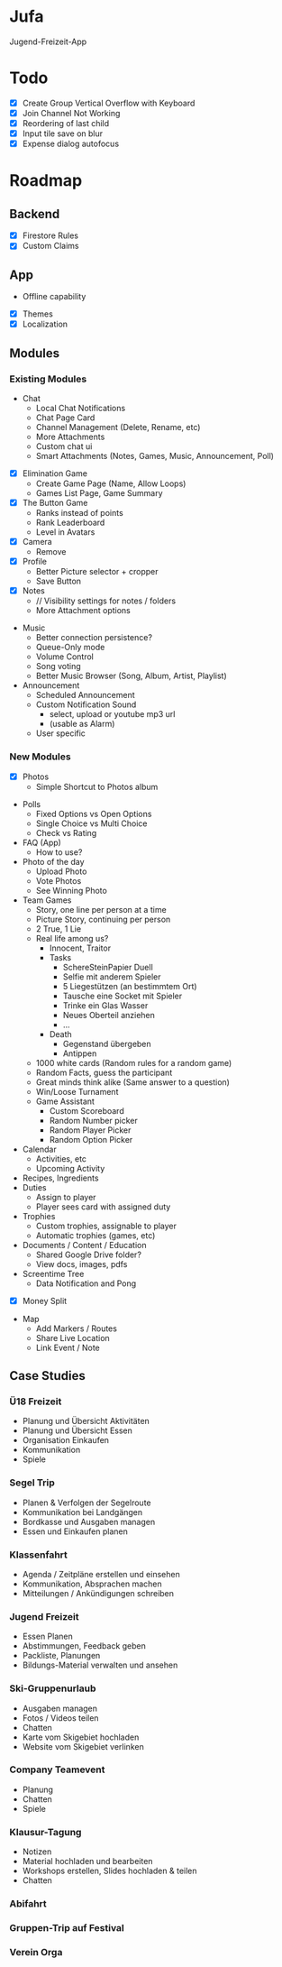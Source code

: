 # Jufa

Jugend-Freizeit-App

# Todo

- [x] Create Group Vertical Overflow with Keyboard
- [x] Join Channel Not Working
- [x] Reordering of last child
- [x] Input tile save on blur
- [x] Expense dialog autofocus

# Roadmap

## Backend

- [x] Firestore Rules
- [x] Custom Claims

## App

- Offline capability
- [x] Themes
- [x] Localization

## Modules

### Existing Modules

- Chat
  - Local Chat Notifications
  - Chat Page Card
  - Channel Management (Delete, Rename, etc)
  - More Attachments
  - Custom chat ui
  - Smart Attachments (Notes, Games, Music, Announcement, Poll)
- [x] Elimination Game
  - Create Game Page (Name, Allow Loops)
  - Games List Page, Game Summary
- [x] The Button Game
  - Ranks instead of points
  - Rank Leaderboard
  - Level in Avatars
- [x] Camera
  - Remove
- [x] Profile
  - Better Picture selector + cropper
  - Save Button
- [x] Notes
  - // Visibility settings for notes / folders
  - More Attachment options
- Music
  - Better connection persistence?
  - Queue-Only mode
  - Volume Control
  - Song voting
  - Better Music Browser (Song, Album, Artist, Playlist)
- Announcement
  - Scheduled Announcement
  - Custom Notification Sound
    - select, upload or youtube mp3 url
    - (usable as Alarm)
  - User specific

### New Modules

- [x] Photos
  - Simple Shortcut to Photos album
- Polls
  - Fixed Options vs Open Options
  - Single Choice vs Multi Choice
  - Check vs Rating
- FAQ (App)
  - How to use?
- Photo of the day
  - Upload Photo
  - Vote Photos
  - See Winning Photo
- Team Games
  - Story, one line per person at a time
  - Picture Story, continuing per person
  - 2 True, 1 Lie
  - Real life among us?
      - Innocent, Traitor
      - Tasks
        - SchereSteinPapier Duell
        - Selfie mit anderem Spieler
        - 5 Liegestützen (an bestimmtem Ort)
        - Tausche eine Socket mit Spieler
        - Trinke ein Glas Wasser
        - Neues Oberteil anziehen
        - ...
      - Death
        - Gegenstand übergeben
        - Antippen
  - 1000 white cards (Random rules for a random game)
  - Random Facts, guess the participant
  - Great minds think alike (Same answer to a question)
  - Win/Loose Turnament
  - Game Assistant
    - Custom Scoreboard
    - Random Number picker
    - Random Player Picker
    - Random Option Picker
- Calendar
  - Activities, etc
  - Upcoming Activity
- Recipes, Ingredients
- Duties
  - Assign to player
  - Player sees card with assigned duty 
- Trophies
  - Custom trophies, assignable to player
  - Automatic trophies (games, etc)
- Documents / Content / Education
  - Shared Google Drive folder?
  - View docs, images, pdfs
- Screentime Tree
  - Data Notification and Pong
- [x] Money Split
- Map
  - Add Markers / Routes
  - Share Live Location
  - Link Event / Note



## Case Studies

### Ü18 Freizeit

- Planung und Übersicht Aktivitäten
- Planung und Übersicht Essen
- Organisation Einkaufen
- Kommunikation
- Spiele

### Segel Trip

- Planen & Verfolgen der Segelroute
- Kommunikation bei Landgängen
- Bordkasse und Ausgaben managen
- Essen und Einkaufen planen

### Klassenfahrt

- Agenda / Zeitpläne erstellen und einsehen
- Kommunikation, Absprachen machen
- Mitteilungen / Ankündigungen schreiben

### Jugend Freizeit

- Essen Planen
- Abstimmungen, Feedback geben
- Packliste, Planungen
- Bildungs-Material verwalten und ansehen

### Ski-Gruppenurlaub

- Ausgaben managen
- Fotos / Videos teilen
- Chatten
- Karte vom Skigebiet hochladen
- Website vom Skigebiet verlinken

### Company Teamevent

- Planung
- Chatten
- Spiele

### Klausur-Tagung

- Notizen
- Material hochladen und bearbeiten
- Workshops erstellen, Slides hochladen & teilen
- Chatten

### Abifahrt

### Gruppen-Trip auf Festival

### Verein Orga